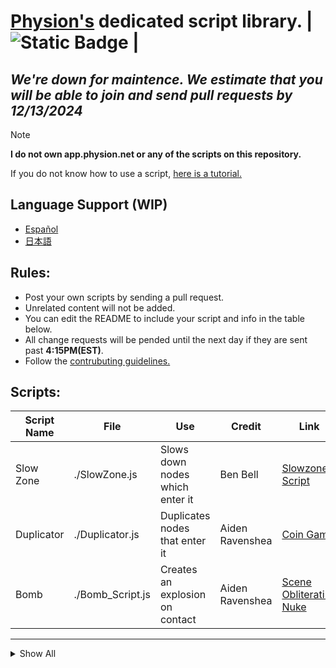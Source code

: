 # [Physion's](https://app.physion.net) dedicated script library. | ![Static Badge](https://img.shields.io/badge/Status%3A-Down-gold?style=flat-square&labelColor=black) |

## _We're down for maintence. We estimate that you will be able to join and send pull requests by 12/13/2024_

>[!NOTE]  
__I do not own app.physion.net or any of the scripts on this repository.__

If you do not know how to use a script, [here is a tutorial.](https://github.com/nikoniko78/scripts-java-physion/blob/main/Other/HOW_TO_USE.md)

Language Support (WIP)
---
- [Español](https://github.com/nikoniko78/scripts-java-physion/blob/main/Other/DOCS/Translations/Espa%C3%B1ol/README.md)
- [日本語](https://github.com/nikoniko78/scripts-java-physion/blob/main/Other/DOCS/Translations/%E6%97%A5%E6%9C%AC%E8%AA%9E/README.md)



## Rules:  
- Post your own scripts by sending a pull request.
- Unrelated content will not be added.
- You can edit the README to include your script and info in the table below.
- All change requests will be pended until the next day if they are sent past **4:15PM(EST)**.
- Follow the [contrubuting guidelines.](https://github.com/nikoniko78/scripts-java-physion/blob/main/Other/DOCS/CONTRIBUTING.md)


## Scripts:

| Script Name | File         | Use                         | Credit                       | Link              |Note                |
|-------------|--------------|-----------------------------|----------------------------|---------------------|--------------------|
|Slow Zone| ./SlowZone.js  | Slows down nodes which enter it | Ben Bell | [Slowzone Script](https://app.physion.net/scenes/slowzone-script)|Properties can be adjusted in script|
|Duplicator|./Duplicator.js|Duplicates nodes that enter it|Aiden Ravenshea|[Coin Game](https://app.physion.net/scenes/coin-game)||
|Bomb|./Bomb_Script.js|Creates an explosion on contact|Aiden Ravenshea| [Scene Obliterating Nuke](https://app.physion.net/scenes/scene-obliterating-nuke)|Properties can be adjusted in script|
---

<details> <summary>Show All</summary>

<br>

| Script Name | File         | Use                         | Credit                       | Link              |Note                |
|-------------|--------------|-----------------------------|----------------------------|---------------------|--------------------|
|Engine Spring|./EngineSpring.js|Creates a spring which acts like fuel combustion in an engine|Aiden Ravenshea|[Car+Engine!](https://app.physion.net/scenes/car-engine-1qItEQwO-)|Specialized script|
|Expand And Split|./ExpandAndSplit.js|Makes a circle expand and duplicate infinitely|ssorc j|[expand and split](https://app.physion.net/scenes/expand-and-split)|Not intended for actual use|
|Laser|./Laser--Vector.js|Creates a raytraced beam|Box|[Laser (test)](https://app.physion.net/scenes/laser-test)|Properties can be adjusted in script|
|Self Driver|./SelfDriver.js|A car with raytraced circles that can solve mazes|Aiden Ravenshea|[Car VS Maze!](https://app.physion.net/scenes/car-vs-maze)|This scene is featured|
|Snake Game|./SnakeGame.js|Creates the popular game Snake on physion.|Dimitris|[Snake Game](https://app.physion.net/scenes/snake-game)|Follow instructions on script to use|
|Teleporter|./Teleporter.js|Teleports objects to another specified node|Dimitris|[Teleporters](https://app.physion.net/scenes/teleporters)|Type the exit node ID into the space provided|
|Timer|./Timer.js|Starts a timer from a text node|Sirfryingpan|[Timer Script(Free to use)](https://app.physion.net/scenes/timer-script-free-to-use)|Default is 5 minutes. Follow instructions on script to change|
|Speedometeter|./Speedometer.js|Displays speed of node as text|Aiden Ravenshea|[car](https://app.physion.net/scenes/car-tvZ_oaiUV)|Used in a lot of things|
|Joint Destroyer|./JointDestroyer.js|Destroys all joints that enter it|Aiden Ravenshea|[car](https://app.physion.net/scenes/car-tvZ_oaiUV)|Can lag if there are a lot of joints|
</details>


<!--<p>Text on the left <img align="right" src="![Static Badge](https://img.shields.io/badge/Status%3A-Available-brightgreen?style=flat-square)"></p>-->
